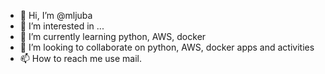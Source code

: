 - 👋 Hi, I’m @mljuba
- 👀 I’m interested in ...
- 🌱 I’m currently learning python, AWS, docker
- 💞️ I’m looking to collaborate on python, AWS, docker apps and activities
- 📫 How to reach me use mail.

<!---
mljuba/mljuba is a ✨ special ✨ repository because its `README.md` (this file) appears on your GitHub profile.
You can click the Preview link to take a look at your changes.
--->
